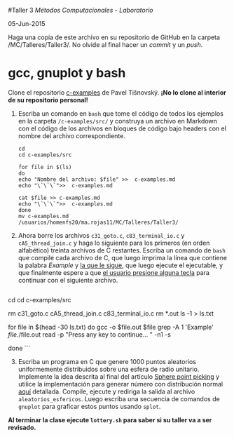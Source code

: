 #Taller 3
*Métodos Computacionales - Laboratorio*

05-Jun-2015

Haga una copia de este archivo en su repositorio de GitHub en la carpeta /MC/Talleres/Taller3/. No olvide al final hacer un *commit* y un *push*.

# gcc, gnuplot y bash

Clone el repositorio [c-examples](https://github.com/tisnik/c-examples) de Pavel Tišnovský. **¡No lo clone al interior de su repositorio personal!**

1. Escriba un comando en `bash` que tome el código de todos los ejemplos en la carpeta `/c-examples/src/` y construya un archivo en Markdown con el código de los archivos en bloques de código bajo headers con el nombre del archivo correspondiente.
	```
	cd 
	cd c-examples/src

	for file in $(ls)
	do
	echo "Nombre del archivo: $file" >>  c-examples.md
	echo "\`\`\`">>  c-examples.md

	cat $file >> c-examples.md
	echo "\`\`\`">>  c-examples.md
	done
	mv c-examples.md /usuarios/homenfs20/ma.rojas11/MC/Talleres/Taller3/
	```

2. Ahora borre los archivos `c31_goto.c`, `c83_terminal_io.c` y `cA5_thread_join.c` y haga lo siguiente para los primeros (en orden alfabético) treinta archivos de C restantes.  Escriba un comando de `bash` que compile cada archivo de C, que luego imprima la línea que contiene la palabra *Example* y [la que le sigue](http://stackoverflow.com/questions/19274127/how-do-you-grep-a-file-and-get-the-next-5-lines), que luego ejecute el ejecutable, y que finalmente espere a que [el usuario presione alguna tecla](http://www.linuxquestions.org/questions/linux-general-1/how-to-make-shell-script-wait-for-key-press-to-proceed-687491/) para continuar con el siguiente archivo. 
	```
cd 
cd c-examples/src

rm c31_goto.c cA5_thread_join.c c83_terminal_io.c
rm *.out
ls -1 > ls.txt


for file in $(head -30 ls.txt)
do 
gcc -o $file.out $file 
grep -A 1 'Example' $file
./$file.out
read -p "Press any key to continue... " -n1 -s


done
	```

3. Escriba un programa en C que genere 1000 puntos aleatorios uniformemente distribuidos sobre una esfera de radio unitario. Implemente la idea descrita al final del artículo [Sphere point picking](http://mathworld.wolfram.com/SpherePointPicking.html) y utilice la implementación para generar número con distribución normal [aquí](http://c-faq.com/lib/gaussian.html) detallada. Compile, ejecute y rediriga la salida al archivo `aleatorios_esfericos`. Luego escriba una secuencia de comandos de `gnuplot` para graficar estos puntos usando `splot`.



**Al terminar la clase ejecute `lottery.sh` para saber si su taller va a ser revisado.**
